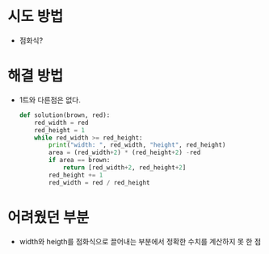 # 시도 방법

- 점화식?

# 해결 방법

- 1트와 다른점은 없다.

  ```python
  def solution(brown, red):
      red_width = red
      red_height = 1
      while red_width >= red_height:
          print("width: ", red_width, "height", red_height)
          area = (red_width+2) * (red_height+2) -red
          if area == brown:
              return [red_width+2, red_height+2]
          red_height += 1
          red_width = red / red_height
  ```

  

# 어려웠던 부분

- width와 heigth를 점화식으로 끌어내는 부분에서 정확한 수치를 계산하지 못 한 점